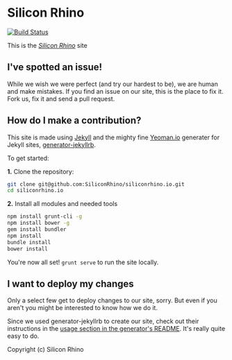 # Silicon Rhino

[![Build Status](https://travis-ci.org/siliconrhino/siliconrhino.io.svg?branch=master)](https://travis-ci.org/siliconrhino/siliconrhino.io)

This is the *[Silicon Rhino](http://siliconrhino.io)* site

## I've spotted an issue!

While we wish we were perfect (and try our hardest to be), we are human and make mistakes. If you find an issue on our site, this is the place to fix it. Fork us, fix it and send a pull request.


## How do I make a contribution?

This site is made using [Jekyll](https://github.com/mojombo/jekyll/) and the mighty fine [Yeoman.io](http://yeoman.io) generater for Jekyll sites, [generator-jekyllrb](https://github.com/robwierzbowski/generator-jekyllrb).

To get started:

**1\.** Clone the repository:

```bash
git clone git@github.com:SiliconRhino/siliconrhino.io.git
cd siliconrhino.io
```

**2\.** Install all modules and needed tools

```bash
npm install grunt-cli -g
npm install bower -g
gem install bundler
npm install
bundle install
bower install
```

You're now all set! ```grunt serve``` to run the site locally.


## I want to deploy my changes

Only a select few get to deploy changes to our site, sorry. But even if you aren't you might be interested to know how we do it.

Since we used generator-jekyllrb to create our site, check out their instructions in the  [usage section in the generator's README](https://github.com/robwierzbowski/generator-jekyllrb/blob/a6b7f84df446378195b9b638509c5d7890fa130d/README.md#grunt-workflow). It's really quite easy to do.

Copyright (c) Silicon Rhino
